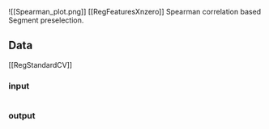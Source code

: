 ![[Spearman_plot.png]]
[[RegFeaturesXnzero]]
Spearman correlation based Segment preselection.
## Data
[[RegStandardCV]]
### input
```

```
### output
```

```
